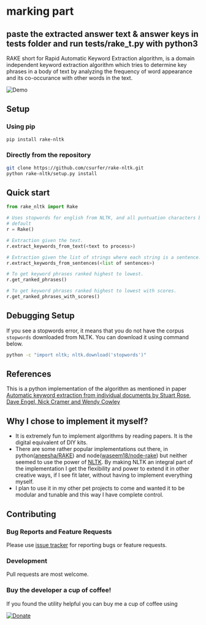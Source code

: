 # marking part

## paste the extracted answer text & answer keys in tests folder and run tests/rake_t.py with python3

 
RAKE short for Rapid Automatic Keyword Extraction algorithm, is a domain independent keyword extraction algorithm which tries to determine key phrases in a body of text by analyzing the frequency of word appearance and its co-occurance with other words in the text.

![Demo](http://i.imgur.com/wVOzU7y.gif)

## Setup

### Using pip

```bash
pip install rake-nltk
```

### Directly from the repository

```bash
git clone https://github.com/csurfer/rake-nltk.git
python rake-nltk/setup.py install
```

## Quick start

```python
from rake_nltk import Rake

# Uses stopwords for english from NLTK, and all puntuation characters by
# default
r = Rake()

# Extraction given the text.
r.extract_keywords_from_text(<text to process>)

# Extraction given the list of strings where each string is a sentence.
r.extract_keywords_from_sentences(<list of sentences>)

# To get keyword phrases ranked highest to lowest.
r.get_ranked_phrases()

# To get keyword phrases ranked highest to lowest with scores.
r.get_ranked_phrases_with_scores()
```

## Debugging Setup

If you see a stopwords error, it means that you do not have the corpus
`stopwords` downloaded from NLTK. You can download it using command below.

```bash
python -c "import nltk; nltk.download('stopwords')"
```

## References

This is a python implementation of the algorithm as mentioned in paper [Automatic keyword extraction from individual documents by Stuart Rose, Dave Engel, Nick Cramer and Wendy Cowley](https://www.researchgate.net/profile/Stuart_Rose/publication/227988510_Automatic_Keyword_Extraction_from_Individual_Documents/links/55071c570cf27e990e04c8bb.pdf)

## Why I chose to implement it myself?

- It is extremely fun to implement algorithms by reading papers. It is the digital equivalent of DIY kits.
- There are some rather popular implementations out there, in python([aneesha/RAKE](https://github.com/aneesha/RAKE)) and node([waseem18/node-rake](https://github.com/waseem18/node-rake)) but neither seemed to use the power of [NLTK](http://www.nltk.org/). By making NLTK an integral part of the implementation I get the flexibility and power to extend it in other creative ways, if I see fit later, without having to implement everything myself.
- I plan to use it in my other pet projects to come and wanted it to be modular and tunable and this way I have complete control.

## Contributing

### Bug Reports and Feature Requests

Please use [issue tracker](https://github.com/csurfer/rake-nltk/issues) for reporting bugs or feature requests.

### Development

Pull requests are most welcome.

### Buy the developer a cup of coffee!

If you found the utility helpful you can buy me a cup of coffee using

[![Donate](https://www.paypalobjects.com/webstatic/en_US/i/btn/png/silver-pill-paypal-44px.png)](https://www.paypal.com/cgi-bin/webscr?cmd=_donations&business=3BSBW7D45C4YN&lc=US&currency_code=USD&bn=PP%2dDonationsBF%3abtn_donate_SM%2egif%3aNonHosted)
